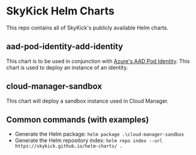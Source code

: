 # SkyKick Helm Charts

This repo contains all of SkyKick's publicly available Helm charts.

## aad-pod-identity-add-identity

This chart is to be used in conjunction with [Azure's AAD Pod Identity](https://github.com/Azure/aad-pod-identity). This chart is used to deploy an instance of an identity.

## cloud-manager-sandbox

This chart will deploy a sandbox instance used in Cloud Manager.

## Common commands (with examples)

- Generate the Helm package: `helm package .\cloud-manager-sandbox`
- Generate the Helm repository index: `helm repo index --url https://skykick.github.io/helm-charts/ .`
